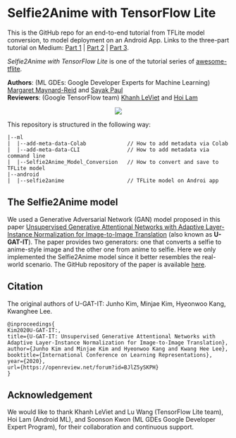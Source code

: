 # Selfie2Anime with TensorFlow Lite

This is the GitHub repo for an end-to-end tutorial from TFLite model conversion, to model deployment on an Android App. Links to the three-part tutorial on Medium: [Part 1](https://medium.com/@margaretmz/selfie2anime-with-tflite-part-1-overview-f97500800ffe) | [Part 2](https://medium.com/@margaretmz/selfie2anime-with-tflite-part-2-tflite-model-84002cf521dc) | [Part 3](https://medium.com/@margaretmz/selfie2anime-with-tflite-part-3-android-app-e47f8a2c92b2). 

*Selfie2Anime with TensorFlow Lite* is one of the tutorial series of [awesome-tflite](https://github.com/margaretmz/awesome-tflite).

**Authors**: (ML GDEs: Google Developer Experts for Machine Learning)  [Margaret Maynard-Reid](https://twitter.com/margaretmz) and [Sayak Paul](https://twitter.com/RisingSayak)   
**Reviewers**: (Google TensorFlow team) [Khanh LeViet](https://twitter.com/khanhlvg) and [Hoi Lam](https://twitter.com/hoitab) 

<center><img src='https://miro.medium.com/max/700/1*CqpaYfiixTwnYsD0r_3oNw.png')</img></center>

This repository is structured in the following way:

```
|--ml  
|  |--add-meta-data-Colab             // How to add metadata via Colab  
|  |--add-meta-data-CLI               // How to add metadata via command line  
|  |--Selfie2Anime_Model_Conversion   // How to convert and save to TFLite model  
|--android  
|  |--selfie2anime                    // TFLite model on Androi app  
```

## The Selfie2Anime model
We used a Generative Adversarial Network (GAN) model proposed in this paper [Unsupervised Generative Attentional Networks with Adaptive Layer-Instance Normalization for Image-to-Image Translation](https://arxiv.org/abs/1907.10830) (also known as **U-GAT-IT**). The paper provides two generators: one that converts a selfie to anime-style image and the other one from anime to selfie. Here we only implemented the Selfie2Anime model since it better resembles the real-world scenario. The GitHub repository of the paper is available [here](https://github.com/taki0112/UGATIT). 

## Citation
The original authors of U-GAT-IT: Junho Kim, Minjae Kim, Hyeonwoo Kang, Kwanghee Lee.

```
@inproceedings{
Kim2020U-GAT-IT:,
title={U-GAT-IT: Unsupervised Generative Attentional Networks with Adaptive Layer-Instance Normalization for Image-to-Image Translation},
author={Junho Kim and Minjae Kim and Hyeonwoo Kang and Kwang Hee Lee},
booktitle={International Conference on Learning Representations},
year={2020},
url={https://openreview.net/forum?id=BJlZ5ySKPH}
} 
```
## Acknowledgement
We would like to thank Khanh LeViet and Lu Wang (TensorFlow Lite team), Hoi Lam (Android ML), and Soonson Kwon (ML GDEs Google Developer Expert Program), for their collaboration and continuous support.

